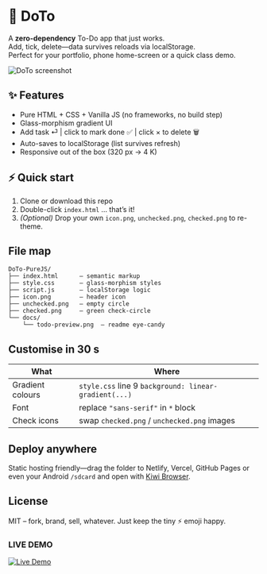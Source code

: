# 🎯 DoTo
A **zero-dependency** To-Do app that just works.  
Add, tick, delete—data survives reloads via localStorage.  
Perfect for your portfolio, phone home-screen or a quick class demo.

![DoTo screenshot](docs/todo-preview.png)

## ✨ Features
- Pure HTML + CSS + Vanilla JS (no frameworks, no build step)  
- Glass-morphism gradient UI  
- Add task ⏎ | click to mark done ✅ | click × to delete 🗑️  
- Auto-saves to localStorage (list survives refresh)  
- Responsive out of the box (320 px → 4 K)

## ⚡ Quick start
1. Clone or download this repo  
2. Double-click `index.html` … that’s it!  
3. *(Optional)* Drop your own `icon.png`, `unchecked.png`, `checked.png` to re-theme.

## File map
```
DoTo-PureJS/
├── index.html      – semantic markup
├── style.css       – glass-morphism styles
├── script.js       – localStorage logic
├── icon.png        – header icon
├── unchecked.png   – empty circle
├── checked.png     – green check-circle
└── docs/
    └── todo-preview.png  – readme eye-candy
```

## Customise in 30 s
| What | Where |
|------|-------|
| Gradient colours | `style.css` line 9 `background: linear-gradient(...)` |
| Font | replace `"sans-serif"` in `*` block |
| Check icons | swap `checked.png` / `unchecked.png` images |

## Deploy anywhere
Static hosting friendly—drag the folder to Netlify, Vercel, GitHub Pages or even your Android `/sdcard` and open with [Kiwi Browser](https://kiwibrowser.com).

## License
MIT – fork, brand, sell, whatever. Just keep the tiny ⚡ emoji happy.

### LIVE DEMO
[![Live Demo](https://img.shields.io/badge/Live%20Demo-DoTo--PureJS-blue?style=for-the-badge&logo=github)](https://muzahidulislamabir66731011.github.io/DoTo-PureJS/)

